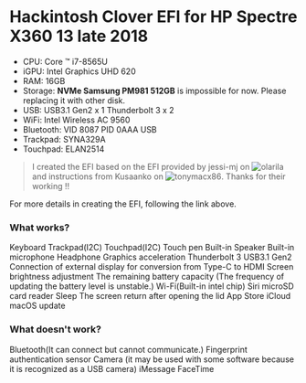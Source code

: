 # Hackintosh Clover EFI for HP Spectre X360 13 late 2018

* CPU: Core ™ i7-8565U
* iGPU: Intel Graphics UHD 620
* RAM: 16GB
* Storage: **NVMe Samsung PM981 512GB** is impossible for now. Please replacing it with other disk.
* USB: USB3.1 Gen2 x 1 Thunderbolt 3 x 2
* WiFi: Intel Wireless AC 9560
* Bluetooth: VID 8087 PID 0AAA USB
* Trackpad: SYNA329A
* Touchpad: ELAN2514

> I created the EFI based on the EFI provided by jessi-mj on ![olarila](https://www.olarila.com/topic/6636-mojave-10145-on-hp-spectre-x360-with-i7-8565u/) and instructions from Kusaanko on ![tonymacx86](https://www.tonymacx86.com/threads/guide-hp-spectre-x360-13-ap0037tu-late-2018.295518/).
> Thanks for their working !!

For more details in creating the EFI, following the link above.

### What works?
Keyboard
Trackpad(I2C)
Touchpad(I2C)
Touch pen
Built-in Speaker
Built-in microphone
Headphone
Graphics acceleration
Thunderbolt 3
USB3.1 Gen2
Connection of external display for conversion from Type-C to HDMI
Screen brightness adjustment
The remaining battery capacity (The frequency of updating the battery level is unstable.)
Wi-Fi(Built-in intel chip)
Siri
microSD card reader
Sleep
The screen return after opening the lid
App Store
iCloud
macOS update

### What doesn't work?
Bluetooth(It can connect but cannot communicate.)
Fingerprint authentication sensor
Camera (it may be used with some software because it is recognized as a USB camera)
iMessage
FaceTime
